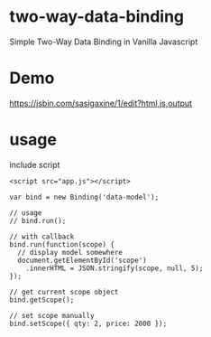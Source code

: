 # two-way-data-binding
Simple Two-Way Data Binding in Vanilla Javascript

# Demo

https://jsbin.com/sasigaxine/1/edit?html,js,output

# usage

include script

```
<script src="app.js"></script>
```

```
var bind = new Binding('data-model');

// usage
// bind.run();

// with callback
bind.run(function(scope) {
  // display model somewhere
  document.getElementById('scope')
    .innerHTML = JSON.stringify(scope, null, 5);
});

// get current scope object
bind.getScope();

// set scope manually
bind.setScope({ qty: 2, price: 2000 });

```
